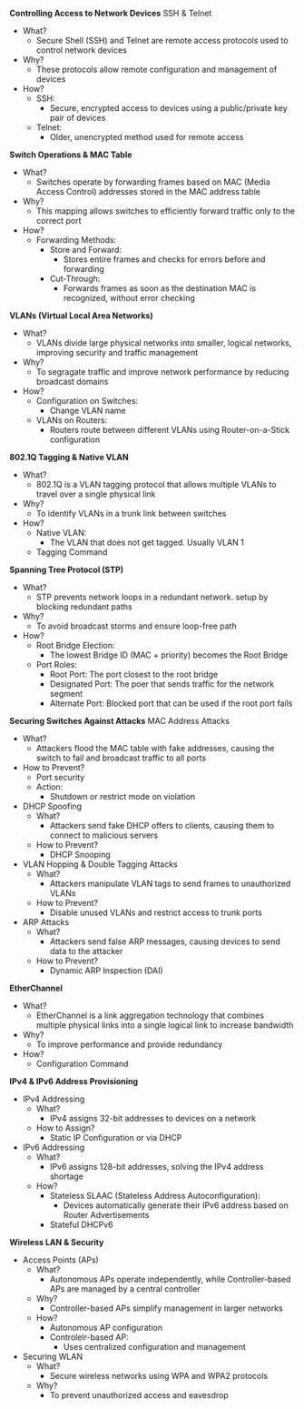 **Controlling Access to Network Devices**
SSH & Telnet
- What?
	- Secure Shell (SSH) and Telnet are remote access protocols used to control network devices
- Why?
	- These protocols allow remote configuration and management of devices
- How?
	- SSH:
		- Secure, encrypted access to devices using a public/private key pair of devices
	- Telnet:
		- Older, unencrypted method used for remote access

**Switch Operations & MAC Table**
- What?
	- Switches operate by forwarding frames based on MAC (Media Access Control) addresses stored in the MAC address table
- Why?
	- This mapping allows switches to efficiently forward traffic only to the correct port
- How?
	- Forwarding Methods:
		- Store and Forward:
			- Stores entire frames and checks for errors before and forwarding
		- Cut-Through:
			- Forwards frames as soon as the destination MAC is recognized, without error checking

**VLANs (Virtual Local Area Networks)**
- What?
	- VLANs divide large physical networks into smaller, logical networks, improving security and traffic management
- Why?
	- To segragate traffic and improve network performance by reducing broadcast domains
- How?
	- Configuration on Switches:
		- Change VLAN name 
	- VLANs on Routers:
		- Routers route between different VLANs using Router-on-a-Stick configuration

**802.1Q Tagging & Native VLAN**
- What?
	- 802.1Q is a VLAN tagging protocol that allows multiple VLANs to travel over a single physical link
- Why?
	- To identify VLANs in a trunk link between switches
- How?
	- Native VLAN:
		- The VLAN that does not get tagged. Usually VLAN 1
	- Tagging Command

**Spanning Tree Protocol (STP)**
- What?
	- STP prevents network loops in a redundant network. setup by blocking redundant paths
- Why?
	- To avoid broadcast storms and ensure loop-free path
- How?
	- Root Bridge Election:
		- The lowest Bridge ID (MAC + priority) becomes the Root Bridge
	- Port Roles:
		- Root Port: The port closest to the root bridge
		- Designated Port: The poer that sends traffic for the network segment
		- Alternate Port: Blocked port that can be used if the root port fails

**Securing Switches Against Attacks**
MAC Address Attacks
- What?
	- Attackers flood the MAC table with fake addresses, causing the switch to fail and broadcast traffic to all ports
- How to Prevent?
	- Port security
	- Action:
		- Shutdown or restrict mode on violation
- DHCP Spoofing
	- What?
		- Attackers send fake DHCP offers to clients, causing them to connect to malicious servers
	- How to Prevent?
		- DHCP Snooping
- VLAN Hopping & Double Tagging Attacks
	- What?
		- Attackers manipulate VLAN tags to send frames to unauthorized VLANs
	- How to Prevent?
		- Disable unused VLANs and restrict access to trunk ports
- ARP Attacks
	- What?
		- Attackers send false ARP messages, causing devices to send data to the attacker
	- How to Prevent?
		- Dynamic ARP Inspection (DAI)

**EtherChannel**
- What?
	- EtherChannel is a link aggregation technology that combines multiple physical links into a single logical link to increase bandwidth
- Why?
	- To improve performance and provide redundancy
- How?
	- Configuration Command

**IPv4 & IPv6 Address Provisioning**
- IPv4 Addressing
	- What?
		- IPv4 assigns 32-bit addresses to devices on a network
	- How to Assign?
		- Static IP Configuration or via DHCP
- IPv6 Addressing
	- What?
		- IPv6 assigns 128-bit addresses, solving the IPv4 address shortage
	- How?
		- Stateless SLAAC (Stateless Address Autoconfiguration):
			- Devices automatically generate their IPv6 address based on Router Advertisements
		- Stateful DHCPv6

**Wireless LAN & Security**
- Access Points (APs)
	- What?
		- Autonomous APs operate independently, while Controller-based APs are managed by a central controller
	- Why?
		- Controller-based APs simplify management in larger networks
	- How?
		- Autonomous AP configuration
		- Controlelr-based AP:
			- Uses centralized configuration and management
- Securing WLAN
	- What?
		- Secure wireless networks using WPA and WPA2 protocols
	- Why?
		- To prevent unauthorized access and eavesdrop